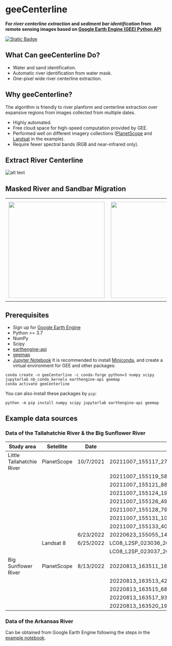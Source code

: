 # geeCenterline
**For *river centerline extraction* and *sediment bar identification* from remote sensing images based on [Google Earth Engine (GEE) Python API](https://developers.google.com/earth-engine/tutorials/community/intro-to-python-api)**

[![Static Badge](https://img.shields.io/badge/License-MIT-blue)](https://opensource.org/license/mit/)

## What Can geeCenterline Do?
- Water and sand identification.
- Automatic river identification from water mask.
- One-pixel wide river centerline extraction.

## Why geeCenterline?
The algorithm is friendly to river planform and centerline extraction over expansive regions from images collected from multiple dates.
- Highly automated.
- Free cloud space for high-speed computation provided by GEE.
- Performed well on different imagery collections ([PlanetScope](https://developers.planet.com/docs/data/planetscope/) and [Landsat](https://landsat.gsfc.nasa.gov/) in the example).
- Require fewer spectral bands (RGB and near-infrared only).

## Extract River Centerline
![alt text](https://github.com/yiLuo374/geeRiverCl/blob/main/img/workflow.jpg)
## Masked River and Sandbar Migration
<div id="image-table">
    <table>
	    <tr>
    	    <td style="padding:10px">
        	    <img src="https://github.com/yiLuo374/geeRiverCl/blob/main/img/original.gif" width="300"/>
      	    </td>
            <td style="padding:10px">
            	<img src="https://github.com/yiLuo374/geeRiverCl/blob/main/img/classified.gif" width="300"/>
            </td>
        </tr>
    </table>
</div>

## Prerequisites
 - Sign up for [Google Earth Engine](https://earthengine.google.com/)
 - Python >= 3.7
 - NumPy
 - Scipy
 - [earthengine-api](https://developers.google.com/earth-engine/guides/python_install)
 - [geemap](https://github.com/giswqs/geemap#installation)
 - [Jupyter Notebook](https://jupyter.org/)
 It is recommended to install [Miniconda](https://docs.conda.io/projects/miniconda/en/latest/miniconda-install.html), and create a virtual environment for GEE and other packages:
```
conda create -n geeCenterline -c conda-forge python=3 numpy scipy jupyterlab nb_conda_kernels earthengine-api geemap
conda activate geeCenterline
```
You can also install these packages by `pip`:
```
python -m pip install numpy scipy jupyterlab earthengine-api geemap
```
## Example data sources
### Data of the Tallahatchie River & the Big Sunflower River
| Study area                | Setellite   | Date      | ID                                       |
|---------------------------|-------------|-----------|------------------------------------------|
| Little Tallahatchie River | PlanetScope | 10/7/2021 | 20211007_155117_27_245a                  |
|                           |             |           | 20211007_155119_58_245a                  |
|                           |             |           | 20211007_155121_88_245a                  |
|                           |             |           | 20211007_155124_19_245a                  |
|                           |             |           | 20211007_155126_49_245a                  |
|                           |             |           | 20211007_155128_79_245a                  |
|                           |             |           | 20211007_155131_10_245a                  |
|                           |             |           | 20211007_155133_40_245a                  |
|                           |             | 6/23/2022 | 20220623_155055_14_2465                  |
|                           | Landsat 8   | 6/25/2022 | LC08_L2SP_023036_20220625_20220706_02_T1 |
|                           |             |           | LC08_L2SP_023037_20220625_20220706_02_T1 |
| Big   Sunflower River     | PlanetScope | 8/13/2022 | 20220813_163511_16_2426                  |
|                           |             |           | 20220813_163513_42_2426                  |
|                           |             |           | 20220813_163515_68_2426                  |
|                           |             |           | 20220813_163517_93_2426                  |
|                           |             |           | 20220813_163520_19_2426                  |

### Data of the Arkansas River
Can be obtained from Google Earth Engine following the steps in the [example notebook](https://github.com/yiLuo374/geeCenterline/blob/main/example.ipynb).
